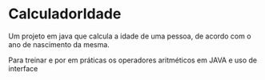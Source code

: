 # CalculadorIdade
Um projeto em java que calcula a idade de uma pessoa, de acordo com o ano de nascimento da mesma.

Para treinar e por em práticas os operadores aritméticos em JAVA e uso de interface

